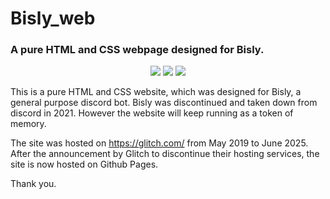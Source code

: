 # Bisly_web

### A pure HTML and CSS webpage designed for Bisly.

<p align="center">
  <img src="https://forthebadge.com/images/badges/built-with-love.svg" />
  <img src="https://forthebadge.com/images/badges/uses-css.svg" />
  <img src="https://forthebadge.com/images/badges/uses-html.svg" />
</p>

This is a pure HTML and CSS website, which was designed for Bisly, a general purpose discord bot. Bisly was discontinued and taken down from discord in 2021. However the website will keep running as a token of memory.

The site was hosted on https://glitch.com/ from May 2019 to June 2025. After the announcement by Glitch to discontinue their hosting services, the site is now hosted on Github Pages.

Thank you.